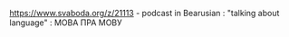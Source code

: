 

https://www.svaboda.org/z/21113 - podcast in Bearusian : "talking about language" : МОВА ПРА МОВУ


